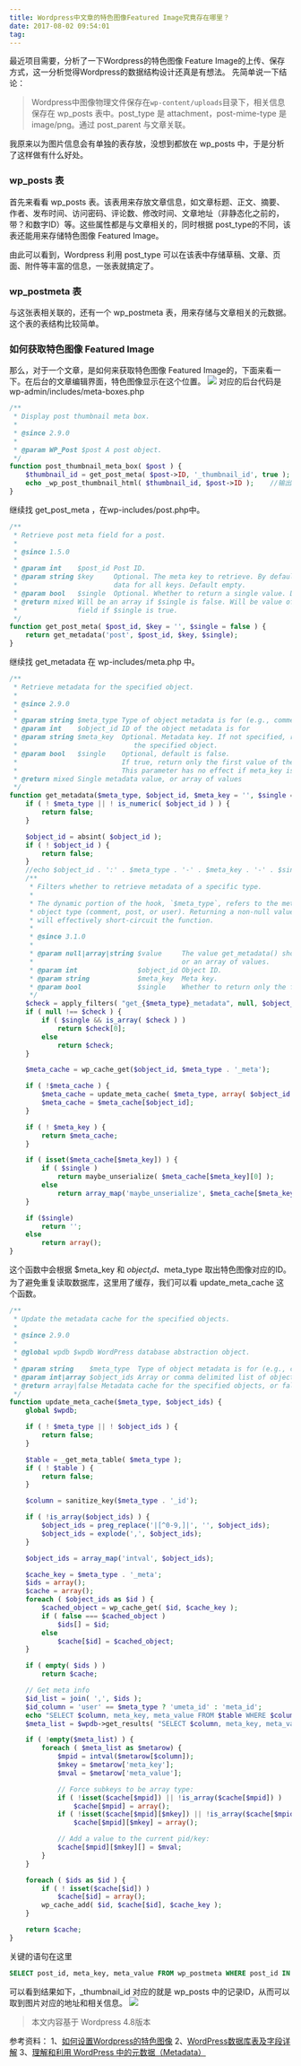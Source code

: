```yaml
---
title: Wordpress中文章的特色图像Featured Image究竟存在哪里？
date: 2017-08-02 09:54:01
tag: 
---
```


最近项目需要，分析了一下Wordpress的特色图像 Feature Image的上传、保存方式，这一分析觉得Wordpress的数据结构设计还真是有想法。
先简单说一下结论：
> Wordpress中图像物理文件保存在```wp-content/uploads```目录下，相关信息保存在 wp_posts   表中。post_type 是 attachment，post-mime-type 是 image/png。通过 post_parent 与文章关联。

我原来以为图片信息会有单独的表存放，没想到都放在 wp_posts 中，于是分析了这样做有什么好处。

### wp_posts 表
首先来看看 wp_posts 表。该表用来存放文章信息，如文章标题、正文、摘要、作者、发布时间、访问密码、评论数、修改时间、文章地址（非静态化之前的，带？和数字ID）等。这些属性都是与文章相关的，同时根据 post_type的不同，该表还能用来存储特色图像 Featured Image。

由此可以看到，Wordpress 利用 post_type 可以在该表中存储草稿、文章、页面、附件等丰富的信息，一张表就搞定了。

### wp_postmeta 表
与这张表相关联的，还有一个 wp_postmeta 表，用来存储与文章相关的元数据。这个表的表结构比较简单。


### 如何获取特色图像 Featured Image
那么，对于一个文章，是如何来获取特色图像 Featured Image的，下面来看一下。在后台的文章编辑界面，特色图像显示在这个位置。
![](./20170802-feature-image-in-wordpress/39469-20170801095318771-1634646042.png)
对应的后台代码是 wp-admin/includes/meta-boxes.php

```php
/**
 * Display post thumbnail meta box.
 *
 * @since 2.9.0
 *
 * @param WP_Post $post A post object.
 */
function post_thumbnail_meta_box( $post ) {
    $thumbnail_id = get_post_meta( $post->ID, '_thumbnail_id', true );    //获取特色图像对应的ID
    echo _wp_post_thumbnail_html( $thumbnail_id, $post->ID );    //输出HTML
}
```
继续找 get_post_meta ，在wp-includes/post.php中。
```php
/**
 * Retrieve post meta field for a post.
 *
 * @since 1.5.0
 *
 * @param int    $post_id Post ID.
 * @param string $key     Optional. The meta key to retrieve. By default, returns
 *                        data for all keys. Default empty.
 * @param bool   $single  Optional. Whether to return a single value. Default false.
 * @return mixed Will be an array if $single is false. Will be value of meta data
 *               field if $single is true.
 */
function get_post_meta( $post_id, $key = '', $single = false ) {
    return get_metadata('post', $post_id, $key, $single);
}
```
继续找 get_metadata 在 wp-includes/meta.php 中。
```php
/**
 * Retrieve metadata for the specified object.
 *
 * @since 2.9.0
 *
 * @param string $meta_type Type of object metadata is for (e.g., comment, post, or user)
 * @param int    $object_id ID of the object metadata is for
 * @param string $meta_key  Optional. Metadata key. If not specified, retrieve all metadata for
 *                             the specified object.
 * @param bool   $single    Optional, default is false.
 *                          If true, return only the first value of the specified meta_key.
 *                          This parameter has no effect if meta_key is not specified.
 * @return mixed Single metadata value, or array of values
 */
function get_metadata($meta_type, $object_id, $meta_key = '', $single = false) {
    if ( ! $meta_type || ! is_numeric( $object_id ) ) {
        return false;
    }

    $object_id = absint( $object_id );
    if ( ! $object_id ) {
        return false;
    }
    //echo $object_id . ':' . $meta_type . '-' . $meta_key . '-' . $single . '<br />';
    /**
     * Filters whether to retrieve metadata of a specific type.
     *
     * The dynamic portion of the hook, `$meta_type`, refers to the meta
     * object type (comment, post, or user). Returning a non-null value
     * will effectively short-circuit the function.
     *
     * @since 3.1.0
     *
     * @param null|array|string $value     The value get_metadata() should return - a single metadata value,
     *                                     or an array of values.
     * @param int               $object_id Object ID.
     * @param string            $meta_key  Meta key.
     * @param bool              $single    Whether to return only the first value of the specified $meta_key.
     */
    $check = apply_filters( "get_{$meta_type}_metadata", null, $object_id, $meta_key, $single );
    if ( null !== $check ) {
        if ( $single && is_array( $check ) )
            return $check[0];
        else
            return $check;
    }

    $meta_cache = wp_cache_get($object_id, $meta_type . '_meta');

    if ( !$meta_cache ) {
        $meta_cache = update_meta_cache( $meta_type, array( $object_id ) );
        $meta_cache = $meta_cache[$object_id];
    }

    if ( ! $meta_key ) {
        return $meta_cache;
    }

    if ( isset($meta_cache[$meta_key]) ) {
        if ( $single )
            return maybe_unserialize( $meta_cache[$meta_key][0] );
        else
            return array_map('maybe_unserialize', $meta_cache[$meta_key]);
    }

    if ($single)
        return '';
    else
        return array();
}
```
这个函数中会根据 $meta_key 和 $object_id 、$meta_type 取出特色图像对应的ID。为了避免重复读取数据库，这里用了缓存，我们可以看 update_meta_cache 这个函数。
```php
/**
 * Update the metadata cache for the specified objects.
 *
 * @since 2.9.0
 *
 * @global wpdb $wpdb WordPress database abstraction object.
 *
 * @param string    $meta_type  Type of object metadata is for (e.g., comment, post, or user)
 * @param int|array $object_ids Array or comma delimited list of object IDs to update cache for
 * @return array|false Metadata cache for the specified objects, or false on failure.
 */
function update_meta_cache($meta_type, $object_ids) {
    global $wpdb;

    if ( ! $meta_type || ! $object_ids ) {
        return false;
    }

    $table = _get_meta_table( $meta_type );
    if ( ! $table ) {
        return false;
    }

    $column = sanitize_key($meta_type . '_id');

    if ( !is_array($object_ids) ) {
        $object_ids = preg_replace('|[^0-9,]|', '', $object_ids);
        $object_ids = explode(',', $object_ids);
    }

    $object_ids = array_map('intval', $object_ids);

    $cache_key = $meta_type . '_meta';
    $ids = array();
    $cache = array();
    foreach ( $object_ids as $id ) {
        $cached_object = wp_cache_get( $id, $cache_key );
        if ( false === $cached_object )
            $ids[] = $id;
        else
            $cache[$id] = $cached_object;
    }

    if ( empty( $ids ) )
        return $cache;

    // Get meta info
    $id_list = join( ',', $ids );
    $id_column = 'user' == $meta_type ? 'umeta_id' : 'meta_id';
    echo "SELECT $column, meta_key, meta_value FROM $table WHERE $column IN ($id_list) ORDER BY $id_column ASC" . "<br />";
    $meta_list = $wpdb->get_results( "SELECT $column, meta_key, meta_value FROM $table WHERE $column IN ($id_list) ORDER BY $id_column ASC", ARRAY_A );

    if ( !empty($meta_list) ) {
        foreach ( $meta_list as $metarow) {
            $mpid = intval($metarow[$column]);
            $mkey = $metarow['meta_key'];
            $mval = $metarow['meta_value'];

            // Force subkeys to be array type:
            if ( !isset($cache[$mpid]) || !is_array($cache[$mpid]) )
                $cache[$mpid] = array();
            if ( !isset($cache[$mpid][$mkey]) || !is_array($cache[$mpid][$mkey]) )
                $cache[$mpid][$mkey] = array();

            // Add a value to the current pid/key:
            $cache[$mpid][$mkey][] = $mval;
        }
    }

    foreach ( $ids as $id ) {
        if ( ! isset($cache[$id]) )
            $cache[$id] = array();
        wp_cache_add( $id, $cache[$id], $cache_key );
    }

    return $cache;
}
```
关键的语句在这里
```sql
SELECT post_id, meta_key, meta_value FROM wp_postmeta WHERE post_id IN (21) ORDER BY meta_id ASC
```
可以看到结果如下，_thumbnail_id 对应的就是 wp_posts 中的记录ID，从而可以取到图片对应的地址和相关信息。
![](./20170802-feature-image-in-wordpress/39469-20170801095337052-173965411.png)
> 本文内容基于 Wordpress 4.8版本

参考资料：
1、[如何设置Wordpress的特色图像](http://www.solagirl.net/how-to-setup-featured-image-in-wordpress.html)
2、[WordPress数据库表及字段详解](http://www.ecdoer.com/post/wordpress-database.html)
3、[理解和利用 WordPress 中的元数据（Metadata）](https://www.wpdaxue.com/understanding-and-working-with-metadata-in-wordpress.html)












